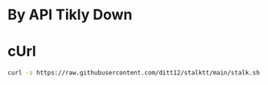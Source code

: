 # By API Tikly Down

# cUrl
```bash
curl -s https://raw.githubusercontent.com/ditt12/stalktt/main/stalk.sh
